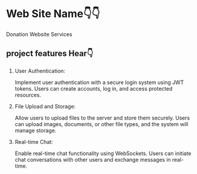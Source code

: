 # Web Site Name👇👇
Donation Website Services

## project features Hear👇

 1. User Authentication:

    Implement user authentication with a secure login system using JWT tokens.
    Users can create accounts, log in, and access protected resources.

 2. File Upload and Storage:

    Allow users to upload files to the server and store them securely.
    Users can upload images, documents, or other file types, and the system will manage storage.

3. Real-time Chat:

   Enable real-time chat functionality using WebSockets.
   Users can initiate chat conversations with other users and exchange messages in real-time.